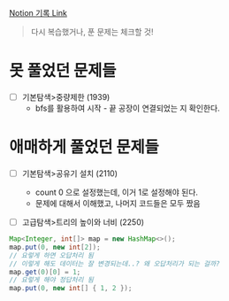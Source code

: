 [Notion 기록 Link](https://jnam.notion.site/3a57997df12848f093fb434e7fef4c4c)

> 다시 복습했거나, 푼 문제는 체크할 것!

# 못 풀었던 문제들

- [ ] 기본탐색>중량제한 (1939)
    - bfs를 활용하여 시작 - 끝 공장이 연결되었는 지 확인한다.

# 애매하게 풀었던 문제들

- [ ] 기본탐색>공유기 설치 (2110)
  - count 0 으로 설정했는데, 이거 1로 설정해야 된다.
  - 문제에 대해서 이해했고, 나머지 코드들은 모두 짰음

- [ ] 고급탐색>트리의 높이와 너비 (2250)
```java
Map<Integer, int[]> map = new HashMap<>();
map.put(0, new int[2]);
// 요렇게 하면 오답처리 됨
// 이렇게 해도 데이터는 잘 변경되는데..? 왜 오답처리가 되는 걸까?
map.get(0)[0] = 1;
// 요렇게 해야 정답처리 됨
map.put(0, new int[] { 1, 2 });
```
